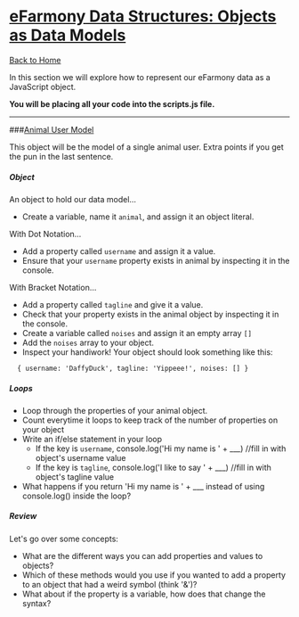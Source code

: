 # [eFarmony Data Structures: Objects as Data Models](id:pt1)
[Back to Home](https://github.com/bgando/JS102)

In this section we will explore how to represent our eFarmony data as a JavaScript object.

**You will be placing all your code into the scripts.js file.** 

---

###[Animal User Model](id:model) 

This object will be the model of a single animal user. Extra points if you get the pun in the last sentence.

##### Object
An object to hold our data model...

- Create a variable, name it `animal`, and assign it an object literal.

With Dot Notation…

- Add a property called `username` and assign it a value.
- Ensure that your `username` property exists in animal by inspecting it in the console.

With Bracket Notation…

- Add a property called `tagline` and give it a value.
- Check that your property exists in the animal object by inspecting it in the console.
- Create a variable called `noises` and assign it an empty array `[]`
- Add the `noises` array to your object.
- Inspect your handiwork! Your object should look something like this:
``` 
  { username: 'DaffyDuck', tagline: 'Yippeee!', noises: [] }
  ```

##### Loops
- Loop through the properties of your animal object. 
- Count everytime it loops to keep track of the number of properties on your object
- Write an if/else statement in your loop
  -   If the key is `username`, console.log('Hi my name is ' + ___) //fill in with object's username value
  -   If the key is `tagline`, console.log('I like to say ' + ___) //fill in with object's tagline value
-   What happens if you return 'Hi my name is ' + ___ instead of using console.log() inside the loop?

##### Review
Let's go over some concepts:

- What are the different ways you can add properties and values to objects? 
- Which of these methods would you use if you wanted to add a property to an object that had a weird symbol (think '&')?
- What about if the property is a variable, how does that change the syntax?
